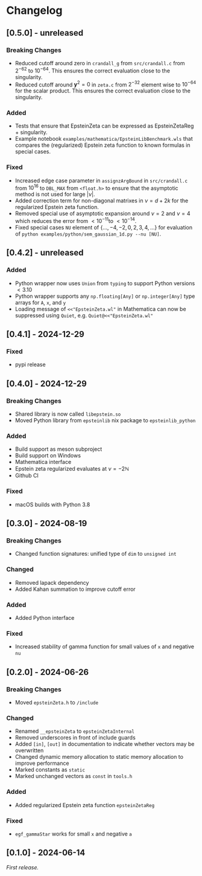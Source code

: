 <!--
SPDX-FileCopyrightText: 2024 Andreas Buchheit <buchheit@num.uni-sb.de>
SPDX-FileCopyrightText: 2024 Jan Schmitz <schmitz@num.uni-sb.de>
SPDX-FileCopyrightText: 2024 Jonathan Busse <jonathan.busse@dlr.de>
SPDX-FileCopyrightText: 2024 Ruben Gutendorf <ruben.gutendorf@uni-saarland.de>

SPDX-License-Identifier: AGPL-3.0-only
-->

# Changelog

## [0.5.0] - unreleased
### Breaking Changes
- Reduced cutoff around zero in `crandall_g` from `src/crandall.c` from $2^{-62}$ to $10^{-64}$. This ensures the correct evaluation close to the singularity.
- Reduced cutoff around $\boldsymbol y^2 = 0$ in `zeta.c` from $2^{-32}$ element wise to $10^{-64}$ for the scalar product. This ensures the correct evaluation close to the singularity.


### Added
- Tests that ensure that EpsteinZeta can be expressed as EpsteinZetaReg + singularity.
- Example notebook `examples/mathematica/EpsteinLibBenchmark.wls` that compares the (regularized) Epstein zeta function to known formulas in special cases.

### Fixed
- Increased edge case parameter in `assignzArgBound` in `src/crandall.c` from $10^{16}$ to `DBL_MAX` from `<float.h>` to ensure that the asymptotic method is not used for large $|\nu|$.
- Added correction term for non-diagonal matrixes in $\nu = d+2 k$ for the regularized Epstein zeta function.
- Removed special use of asymptotic expansion around $\nu = 2$ and $\nu=4$ which reduces the error from $<10^{-11}$to $<10^{-14}$.
- Fixed special cases `NU` element of $\{\ldots,-4,-2,0,2,3,4,\ldots\}$ for evaluation of `python examples/python/sem_gaussian_1d.py --nu [NU]`.

## [0.4.2] - unreleased

### Added
- Python wrapper now uses `Union` from `typing` to support Python versions $<3.10$
- Python wrapper supports any `np.floating[Any]` or `np.integer[Any]` type arrays for `A`, `x`, and `y`
- Loading message of `<<"EpsteinZeta.wl"` in Mathematica can now be suppressed using `Quiet`, e.g. `Quiet@<<"EpsteinZeta.wl"`

## [0.4.1] - 2024-12-29
### Fixed
- pypi release

## [0.4.0] - 2024-12-29
### Breaking Changes
- Shared library is now called `libepstein.so`
- Moved Python library from `epsteinlib` nix package to `epsteinlib_python`

### Added
- Build support as meson subproject
- Build support on Windows
- Mathematica interface
- Epstein zeta regularized evaluates at $\nu=-2\mathbb N$
- Github CI

### Fixed
- macOS builds with Python 3.8

## [0.3.0] - 2024-08-19

### Breaking Changes
- Changed function signatures: unified type of `dim` to `unsigned int`

### Changed
- Removed lapack dependency
- Added Kahan summation to improve cutoff error

### Added
- Added Python interface

### Fixed
- Increased stability of gamma function for small values of `x` and negative `nu`

## [0.2.0] - 2024-06-26

### Breaking Changes
- Moved `epsteinZeta.h` to `/include`

### Changed
- Renamed `__epsteinZeta` to `epsteinZetaInternal`
- Removed underscores in front of include guards
- Added `[in]`, `[out]` in documentation to indicate whether vectors may be overwritten
- Changed dynamic memory allocation to static memory allocation to improve performance
- Marked constants as `static`
- Marked unchanged vectors as `const` in `tools.h`

### Added
- Added regularized Epstein zeta function `epsteinZetaReg`

### Fixed
- `egf_gammaStar` works for small `x` and negative `a`

## [0.1.0] - 2024-06-14

_First release._
